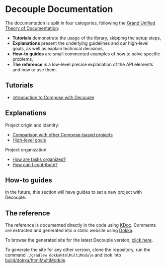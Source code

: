 # Decouple Documentation

The documentation is split in four categories, following the [Grand Unified Theory of Documentation](https://documentation.divio.com/):

- **Tutorials** demonstrate the usage of the library, skipping the setup steps,
- **Explanations** present the underlying guidelines and our high-level goals, as well as explain technical decisions,
- **How-to guides** are small commented examples of how to solve specific problems,
- **The reference** is a low-level precise explanation of the API elements and how to use them.

## Tutorials

- [Introduction to Compose with Decouple](tutorials/1-discover.md)

## Explanations

Project origin and identity:

- [Comparison with other Compose-based projects](explanations/compose-ecosystem.md)
- [High-level goals](explanations/goals.md)

Project organization:

- [How are tasks organized?](../CONTRIBUTING.md#issue-tracking)
- [How can I contribute?](https://gitlab.com/opensavvy/wiki/-/blob/main/README.md)

## How-to guides

In the future, this section will have guides to set a new project with Decouple.

## The reference

The reference is documented directly in the code using [KDoc](https://kotlinlang.org/docs/kotlin-doc.html).
Comments are extracted and generated into a static website using [Dokka](https://kotlinlang.org/docs/dokka-introduction.html).

To browse the generated site for the latest Decouple version, [click here](https://opensavvy.gitlab.io/ui/decouple/documentation/index.html).

To generate the site for any other version, clone the repository, run the command `./gradlew dokkaHtmlMultiModule` and look into [build/dokka/htmlMultiModule](../build/dokka/htmlMultiModule).
